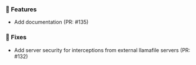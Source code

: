 ### 🚀 Features

- Add documentation (PR: #135)

### 🐛 Fixes

- Add server security for interceptions from external llamafile servers (PR: #132)

